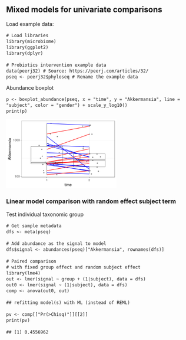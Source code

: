 <!--
  %\VignetteEngine{knitr::rmarkdown}
  %\VignetteIndexEntry{microbiome tutorial - comparisons}
  %\usepackage[utf8]{inputenc}
  %\VignetteEncoding{UTF-8}  
-->
Mixed models for univariate comparisons
---------------------------------------

Load example data:

    # Load libraries
    library(microbiome)
    library(ggplot2)
    library(dplyr)

    # Probiotics intervention example data 
    data(peerj32) # Source: https://peerj.com/articles/32/
    pseq <- peerj32$phyloseq # Rename the example data

Abundance boxplot

    p <- boxplot_abundance(pseq, x = "time", y = "Akkermansia", line = "subject", color = "gender") + scale_y_log10()
    print(p)

<img src="Mixedmodels_files/figure-markdown_strict/boxplot2-1.png" width="300px" />

### Linear model comparison with random effect subject term

Test individual taxonomic group

    # Get sample metadata
    dfs <- meta(pseq)

    # Add abundance as the signal to model
    dfs$signal <- abundances(pseq)["Akkermansia", rownames(dfs)]

    # Paired comparison
    # with fixed group effect and random subject effect
    library(lme4)
    out <- lmer(signal ~ group + (1|subject), data = dfs)
    out0 <- lmer(signal ~ (1|subject), data = dfs)
    comp <- anova(out0, out)

    ## refitting model(s) with ML (instead of REML)

    pv <- comp[["Pr(>Chisq)"]][[2]]
    print(pv)

    ## [1] 0.4556962
